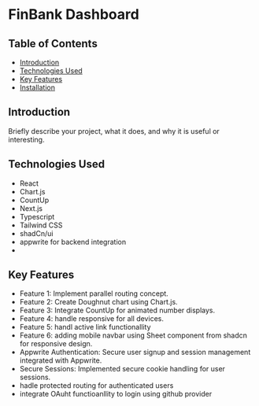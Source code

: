 # FinBank Dashboard

## Table of Contents
- [Introduction](#introduction)
- [Technologies Used](#technologies-used)
- [Key Features](#key-features)
- [Installation](#installation)

## Introduction
Briefly describe your project, what it does, and why it is useful or interesting.

## Technologies Used
  - React
  - Chart.js
  - CountUp
  - Next.js
  - Typescript
  - Tailwind CSS
  - shadCn/ui
  - appwrite for backend integration
  - 
## Key Features
- Feature 1: Implement parallel routing concept.
- Feature 2: Create Doughnut chart using Chart.js.
- Feature 3: Integrate CountUp for animated number displays.
- Feature 4: handle responsive for all devices.
- Feature 5: handl active link functionallity
- Feature 6: adding mobile navbar using Sheet component from shadcn for responsive design.
- Appwrite Authentication: Secure user signup and session management integrated with Appwrite.
- Secure Sessions: Implemented secure cookie handling for user sessions.
- hadle protected routing for authenticated users
- integrate OAuht functioanllity to login using github provider
